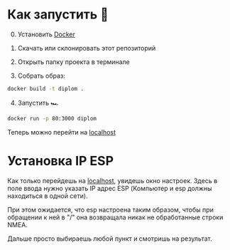 # Как запустить 🏃

0. Установить [Docker](https://www.docker.com/products/docker-desktop)

1. Скачать или склонировать этот репозиторий

2. Открыть папку проекта в терминале

3. Собрать образ:
```sh
docker build -t diplom .
```

4. Запустить 🏎
```sh
docker run -p 80:3000 diplom
```

Теперь можно перейти на [localhost](http://localhost)

# Установка IP ESP

Как только перейдешь на [localhost](http://localhost/), увидешь окно
настроек. Здесь в поле ввода нужно указать IP адрес ESP (Компьютер и
esp должны находиться в одной сети).

При этом ожидается, что esp настроена таким образом, чтобы при
обращении к ней в "/" она возвращала никак не обработанные строки NMEA.

Дальше просто выбираешь любой пункт и смотришь на результат.
